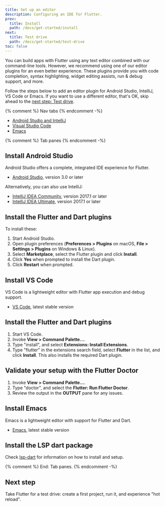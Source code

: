 ```yaml
---
title: Set up an editor
description: Configuring an IDE for Flutter.
prev:
  title: Install
  path: /docs/get-started/install
next:
  title: Test drive
  path: /docs/get-started/test-drive
toc: false
---
```


You can build apps with Flutter using any text editor combined with our
command-line tools. However, we recommend using one of our editor plugins for an
even better experience. These plugins provide you with code completion, syntax
highlighting, widget editing assists, run & debug support, and more.

Follow the steps below to add an editor plugin for Android Studio,
IntelliJ, VS Code or Emacs. If you want to use a different editor,
that's OK, skip ahead to the [next step: Test drive][].

{% comment %} Nav tabs {% endcomment -%}
<ul class="nav nav-tabs" id="editor-setup" role="tablist">
  <li class="nav-item">
    <a class="nav-link active" id="androidstudio-tab" href="#androidstudio" role="tab" aria-controls="androidstudio" aria-selected="true">Android Studio and IntelliJ</a>
  </li>
  <li class="nav-item">
    <a class="nav-link" id="vscode-tab" href="#vscode" role="tab" aria-controls="vscode" aria-selected="false">Visual Studio Code</a>
  </li>
  <li class="nav-item">
    <a class="nav-link" id="emacs-tab" href="#emacs" role="tab" aria-controls="emacs" aria-selected="false">Emacs</a>
  </li>
</ul>

{% comment %} Tab panes {% endcomment -%}
<div class="tab-content">

<div class="tab-pane active" id="androidstudio" role="tabpanel" aria-labelledby="androidstudio-tab" markdown="1">

## Install Android Studio

Android Studio offers a complete, integrated IDE experience for Flutter.

* [Android Studio][], version 3.0 or later

Alternatively, you can also use IntelliJ:

* [IntelliJ IDEA Community][], version 2017.1 or later
* [IntelliJ IDEA Ultimate][], version 2017.1 or later

## Install the Flutter and Dart plugins

To install these:

 1. Start Android Studio.
 1. Open plugin preferences (**Preferences > Plugins** on macOS,
    **File > Settings > Plugins** on Windows & Linux).
 1. Select **Marketplace**,  select the Flutter plugin and click
    **Install**.
 1. Click **Yes** when prompted to install the Dart plugin.
 1. Click **Restart** when prompted.

</div>
<div class="tab-pane" id="vscode" role="tabpanel" aria-labelledby="vscode-tab" markdown="1">

## Install VS Code

VS Code is a lightweight editor with Flutter app execution and debug support.

* [VS Code][], latest stable version

## Install the Flutter and Dart plugins

 1. Start VS Code.
 1. Invoke **View > Command Palette...**.
 1. Type "install", and select **Extensions: Install Extensions**.
 1. Type "flutter" in the extensions search field, select **Flutter** in the list,
    and click **Install**. This also installs the required Dart plugin.

## Validate your setup with the Flutter Doctor

 1. Invoke **View > Command Palette...**.
 1. Type "doctor", and select the **Flutter: Run Flutter Doctor**.
 1. Review the output in the **OUTPUT** pane for any issues.

</div>
<div class="tab-pane" id="vscode" role="tabpanel" aria-labelledby="vscode-tab" markdown="1">

## Install Emacs

Emacs is a lightweight editor with support for Flutter and Dart.

* [Emacs][], latest stable version

## Install the LSP dart package

Check [lsp-dart][] for information on how to install and setup.

</div>
</div>{% comment %} End: Tab panes. {% endcomment -%}

## Next step

Take Flutter for a test drive: create a first project, run it, and experience
"hot reload".



[Android Studio]: {{site.android-dev}}/studio
[IntelliJ IDEA Community]: https://www.jetbrains.com/idea/download/
[IntelliJ IDEA Ultimate]: https://www.jetbrains.com/idea/download/
[next step: Test drive]: /docs/get-started/test-drive
[VS Code]: https://code.visualstudio.com/
[Emacs]: https://www.gnu.org/software/emacs/download.html
[lsp-dart]: https://github.com/emacs-lsp/lsp-dart

